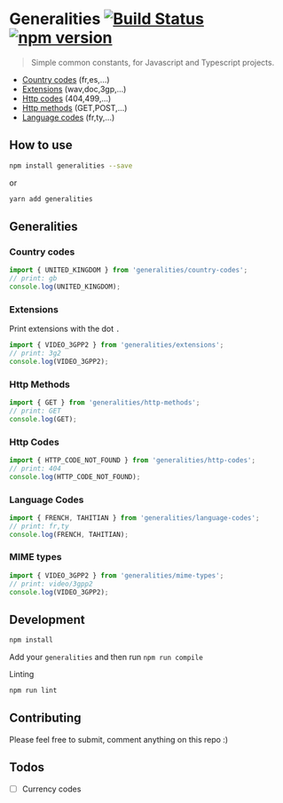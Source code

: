 # Generalities [![Build Status](https://travis-ci.org/remithomas/generalities.svg?branch=master)](https://travis-ci.org/remithomas/generalities) [![npm version](https://img.shields.io/npm/v/generalities.svg?style=flat-square)](https://www.npmjs.com/package/generalities)

> Simple common constants, for Javascript and Typescript projects.

- [Country codes](#country-codes) (fr,es,...)
- [Extensions](#extensions) (wav,doc,3gp,...)
- [Http codes](#http-codes) (404,499,...)
- [Http methods](#http-methods) (GET,POST,...)
- [Language codes](#language-codes) (fr,ty,...)

## How to use

```bash
npm install generalities --save
```

or 

```bash
yarn add generalities
```

## Generalities

### Country codes

```js
import { UNITED_KINGDOM } from 'generalities/country-codes';
// print: gb
console.log(UNITED_KINGDOM);
```

### Extensions

Print extensions with the dot `.`

```js
import { VIDEO_3GPP2 } from 'generalities/extensions';
// print: 3g2
console.log(VIDEO_3GPP2);
```

### Http Methods

```js
import { GET } from 'generalities/http-methods';
// print: GET
console.log(GET);
```

### Http Codes

```js
import { HTTP_CODE_NOT_FOUND } from 'generalities/http-codes';
// print: 404
console.log(HTTP_CODE_NOT_FOUND);
```

### Language Codes

```js
import { FRENCH, TAHITIAN } from 'generalities/language-codes';
// print: fr,ty
console.log(FRENCH, TAHITIAN);
```

### MIME types

```js
import { VIDEO_3GPP2 } from 'generalities/mime-types';
// print: video/3gpp2
console.log(VIDEO_3GPP2);
```

## Development

```bash
npm install
```

Add your `generalities` and then run `npm run compile`

Linting

```bash
npm run lint
```

## Contributing

Please feel free to submit, comment anything on this repo :)

## Todos

- [ ] Currency codes
